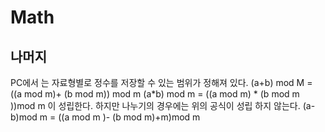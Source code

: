 # Math

## 나머지
PC에서 는 자료형별로 정수를 저장할 수 있는 범위가 정해져 있다. 
 (a+b) mod M = ((a mod m)+ (b mod m)) mod m
 (a*b) mod m = ((a mod m) * (b mod m ))mod m
 이 성립한다. 
 하지만 나누기의 경우에는 위의 공식이 성립 하지 않는다. 
 (a-b)mod m = ((a mod m )- (b mod m)+m)mod m 
 